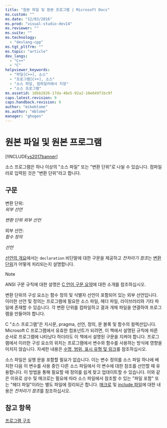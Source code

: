 ```yaml
---
title: "원본 파일 및 원본 프로그램 | Microsoft Docs"
ms.custom: ""
ms.date: "12/03/2016"
ms.prod: "visual-studio-dev14"
ms.reviewer: ""
ms.suite: ""
ms.technology: 
  - "devlang-cpp"
ms.tgt_pltfrm: ""
ms.topic: "article"
dev_langs: 
  - "C++"
  - "C"
helpviewer_keywords: 
  - "파일[C++], 소스"
  - "프로그램[C++], 소스"
  - "소스 파일, 컴파일러에서 지정"
  - "소스 프로그램"
ms.assetid: 18bb2826-17da-48e5-92a2-10e649f1bc9f
caps.latest.revision: 9
caps.handback.revision: 9
author: "mikeblome"
ms.author: "mblome"
manager: "ghogen"
---
```

# 원본 파일 및 원본 프로그램
[!INCLUDE[vs2017banner](../assembler/inline/includes/vs2017banner.md)]

소스 프로그램은 하나 이상의 "소스 파일" 또는 "변환 단위"로 나뉠 수 있습니다. 컴파일러로 입력된 것은 "변환 단위"라고 합니다.  
  
## 구문  
 변환 단위:  
 *외부 선언*  
  
 *변환 단위 외부 선언*  
  
 외부 선언:  
 *함수 정의*  
  
 *선언*  
  
 [선언의 개요](../c-language/overview-of-declarations.md)에서는 `declaration` 비단말에 대한 구문을 제공하고 *전처리기 참조*는 [변환 단위](../preprocessor/phases-of-translation.md)가 어떻게 처리되는지 설명합니다.  
  
> [!NOTE]
>  ANSI 구문 규칙에 대한 설명은 [C 언어 구문 요약](../c-language/c-language-syntax-summary.md)에 대한 소개를 참조하십시오.  
  
 변환 단위의 구성 요소는 함수 정의 및 식별자 선언이 포함되어 있는 외부 선언입니다.  이러한 선언 및 정의는 프로그램에 필요한 소스 파일, 헤더 파일, 라이브러리와 기타 파일에 존재할 수 있습니다.  각 변환 단위를 컴파일하고 결과 개체 파일을 연결하여 프로그램을 만들어야 합니다.  
  
 C "소스 프로그램"은 지시문, pragma, 선언, 정의, 문 블록 및 함수의 컬렉션입니다.  Microsoft C 프로그램에서 유효한 컴포넌트가 되려면, 이 책에서 설명된 규칙에 따른 순서로 프로그램에 나타났다 하더라도 이 책에서 설명된 구문을 지켜야 합니다.  프로그램에서 이러한 구성 요소의 위치는 프로그램에서 변수와 함수를 사용하는 방식에 영향을 미치지 않습니다. 자세한 내용은 [수명, 범위, 표시 유형 및 링크](../c-language/lifetime-scope-visibility-and-linkage.md)를 참조하십시오.  
  
 소스 파일은 실행 문을 포함할 필요가 없습니다.  이는 변수 정의를 소스 파일 하나에 배치한 다음 이 변수를 사용 중인 다른 소스 파일에서 이 변수에 대한 참조를 선언할 때 유용합니다.  이 방법을 통해 필요할 때 정의를 쉽게 찾고 업데이트할 수 있습니다.  이와 같은 이유로 상수 및 매크로는 필요에 따라 소스 파일에서 참조할 수 있는 "파일 포함" 또는 "헤더 파일"이라는 별도 파일에 정리되곤 합니다.  [매크로](../preprocessor/macros-c-cpp.md) 및 [include 파일](../preprocessor/hash-include-directive-c-cpp.md)에 대한 내용은 *전처리기 참조*를 참조하십시오.  
  
## 참고 항목  
 [프로그램 구조](../c-language/program-structure.md)